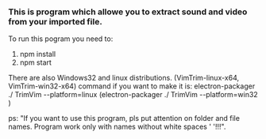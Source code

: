 ### This is program which allowe you to extract sound and video from your imported file.

To run this pogram you need to:

1. npm install
2. npm start

There are also Windows32 and linux distributions.
(VimTrim-linux-x64, VimTrim-win32-x64)
command if you want to make it is: electron-packager ./ TrimVim --platform=linux (electron-packager ./ TrimVim --platform=win32 )

ps: "If you want to use this program, pls put attention on folder and file names. Program work only with names without  white spaces ' '!!!".
